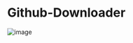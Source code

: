 # Github-Downloader

![image](https://user-images.githubusercontent.com/77151276/164730350-3c9df1b2-ac3f-4d4c-a766-6fee6e2f3015.png)
